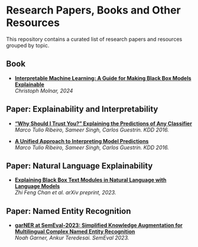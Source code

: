 # Research Papers, Books and Other Resources

This repository contains a curated list of research papers and resources grouped by topic.

## Book

- **[Interpretable Machine Learning: A Guide for Making Black Box Models Explainable](https://christophm.github.io/interpretable-ml-book/)**  
  *Christoph Molnar, 2024*
  
## Paper: Explainability and Interpretability

- **[“Why Should I Trust You?” Explaining the Predictions of Any Classifier](https://arxiv.org/pdf/1602.04938)**  
  *Marco Tulio Ribeiro, Sameer Singh, Carlos Guestrin. KDD 2016.*

- **[A Unified Approach to Interpreting Model Predictions](https://arxiv.org/pdf/1602.04938)**  
  *Marco Tulio Ribeiro, Sameer Singh, Carlos Guestrin. KDD 2016.*

## Paper: Natural Language Explainability

- **[Explaining Black Box Text Modules in Natural Language with Language Models](https://arxiv.org/pdf/2305.09863)**  
  *Zhi Feng Chan et al. arXiv preprint, 2023.*

## Paper: Named Entity Recognition

- **[garNER at SemEval-2023: Simplified Knowledge Augmentation for Multilingual Complex Named Entity Recognition](https://aclanthology.org/2023.semeval-1.114.pdf)**  
  *Noah Garner, Ankur Teredesai. SemEval 2023.*


